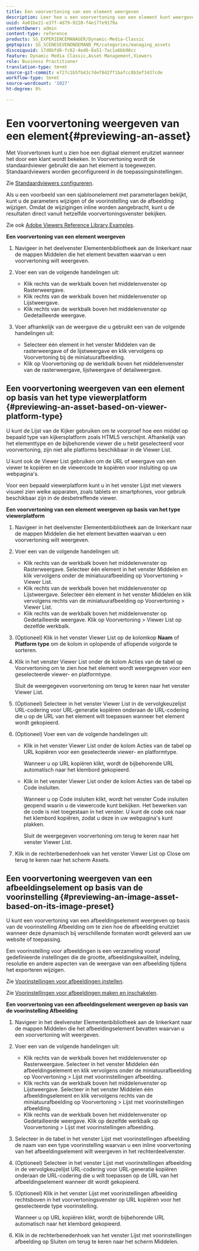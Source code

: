 ```yaml
---
title: Een voorvertoning van een element weergeven
description: Leer hoe u een voorvertoning van een element kunt weergeven.
uuid: 4a01be21-e37f-4d79-9220-f4e177e9179a
contentOwner: admin
content-type: reference
products: SG_EXPERIENCEMANAGER/Dynamic-Media-Classic
geptopics: SG_SCENESEVENONDEMAND_PK/categories/managing_assets
discoiquuid: 17d0bfd6-fc62-4ed6-8a51-7ac1a6bb96cc
feature: Dynamic Media Classic,Asset Management,Viewers
role: Business Practitioner
translation-type: tm+mt
source-git-commit: e727c1b5fb43c7def842ff1bafcc8b3ef3437cde
workflow-type: tm+mt
source-wordcount: '1027'
ht-degree: 0%

---
```



# Een voorvertoning weergeven van een element{#previewing-an-asset}

Met Voorvertonen kunt u zien hoe een digitaal element eruitziet wanneer het door een klant wordt bekeken. In Voorvertoning wordt de standaardviewer gebruikt die aan het element is toegewezen. Standaardviewers worden geconfigureerd in de toepassingsinstellingen.

Zie [Standaardviewers configureren](application-setup.md#configuring_default_viewers).

Als u een voorbeeld van een sjabloonelement met parameterlagen bekijkt, kunt u de parameters wijzigen of de voorinstelling van de afbeelding wijzigen. Omdat de wijzigingen inline worden aangebracht, kunt u de resultaten direct vanuit hetzelfde voorvertoningsvenster bekijken.

Zie ook [Adobe Viewers Reference Library Examples](https://landing.adobe.com/en/na/dynamic-media/ctir-2755/live-demos.html).

**Een voorvertoning van een element weergeven**

1. Navigeer in het deelvenster Elementenbibliotheek aan de linkerkant naar de mappen Middelen die het element bevatten waarvan u een voorvertoning wilt weergeven.
1. Voer een van de volgende handelingen uit:

   * Klik rechts van de werkbalk boven het middelenvenster op Rasterweergave.
   * Klik rechts van de werkbalk boven het middelenvenster op Lijstweergave.
   * Klik rechts van de werkbalk boven het middelenvenster op Gedetailleerde weergave.

1. Voer afhankelijk van de weergave die u gebruikt een van de volgende handelingen uit:

   * Selecteer één element in het venster Middelen van de rasterweergave of de lijstweergave en klik vervolgens op Voorvertoning bij de miniatuurafbeelding.
   * Klik op Voorvertoning op de werkbalk boven het middelenvenster van de rasterweergave, lijstweergave of detailweergave.

## Een voorvertoning weergeven van een element op basis van het type viewerplatform {#previewing-an-asset-based-on-viewer-platform-type}

U kunt de Lijst van de Kijker gebruiken om te voorproef hoe een middel op bepaald type van kijkersplatform zoals HTML5 verschijnt. Afhankelijk van het elementtype en de bijbehorende viewer die u hebt geselecteerd voor voorvertoning, zijn niet alle platforms beschikbaar in de Viewer List.

U kunt ook de Viewer List gebruiken om de URL of weergave van een viewer te kopiëren en de viewercode te kopiëren voor insluiting op uw webpagina&#39;s.

Voor een bepaald viewerplatform kunt u in het venster Lijst met viewers visueel zien welke apparaten, zoals tablets en smartphones, voor gebruik beschikbaar zijn in de desbetreffende viewer.

**Een voorvertoning van een element weergeven op basis van het type viewerplatform**

1. Navigeer in het deelvenster Elementenbibliotheek aan de linkerkant naar de mappen Middelen die het element bevatten waarvan u een voorvertoning wilt weergeven.
1. Voer een van de volgende handelingen uit:

   * Klik rechts van de werkbalk boven het middelenvenster op Rasterweergave. Selecteer één element in het venster Middelen en klik vervolgens onder de miniatuurafbeelding op Voorvertoning > Viewer List.
   * Klik rechts van de werkbalk boven het middelenvenster op Lijstweergave. Selecteer één element in het venster Middelen en klik vervolgens rechts van de miniatuurafbeelding op Voorvertoning > Viewer List.
   * Klik rechts van de werkbalk boven het middelenvenster op Gedetailleerde weergave. Klik op Voorvertoning > Viewer List op dezelfde werkbalk.

1. (Optioneel) Klik in het venster Viewer List op de kolomkop **Naam** of **Platform type** om de kolom in oplopende of aflopende volgorde te sorteren.
1. Klik in het venster Viewer List onder de kolom Acties van de tabel op Voorvertoning om te zien hoe het element wordt weergegeven voor een geselecteerde viewer- en platformtype.

   Sluit de weergegeven voorvertoning om terug te keren naar het venster Viewer List.

1. (Optioneel) Selecteer in het venster Viewer List in de vervolgkeuzelijst URL-codering voor URL-generatie kopiëren onderaan de URL-codering die u op de URL van het element wilt toepassen wanneer het element wordt gekopieerd.
1. (Optioneel) Voer een van de volgende handelingen uit:

   * Klik in het venster Viewer List onder de kolom Acties van de tabel op URL kopiëren voor een geselecteerde viewer- en platformtype.

      Wanneer u op URL kopiëren klikt, wordt de bijbehorende URL automatisch naar het klembord gekopieerd.

   * Klik in het venster Viewer List onder de kolom Acties van de tabel op Code insluiten.

      Wanneer u op Code insluiten klikt, wordt het venster Code insluiten geopend waarin u de viewercode kunt bekijken. Het bewerken van de code is niet toegestaan in het venster. U kunt de code ook naar het klembord kopiëren, zodat u deze in uw webpagina&#39;s kunt plakken.

      Sluit de weergegeven voorvertoning om terug te keren naar het venster Viewer List.

1. Klik in de rechterbenedenhoek van het venster Viewer List op Close om terug te keren naar het scherm Assets.

## Een voorvertoning weergeven van een afbeeldingselement op basis van de voorinstelling {#previewing-an-image-asset-based-on-its-image-preset}

U kunt een voorvertoning van een afbeeldingselement weergeven op basis van de voorinstelling Afbeelding om te zien hoe de afbeelding eruitziet wanneer deze dynamisch bij verschillende formaten wordt geleverd aan uw website of toepassing.

Een voorinstelling voor afbeeldingen is een verzameling vooraf gedefinieerde instellingen die de grootte, afbeeldingskwaliteit, indeling, resolutie en andere aspecten van de weergave van een afbeelding tijdens het exporteren wijzigen.

Zie [Voorinstellingen voor afbeeldingen instellen](setting-image-presets.md#setting_up_image_presets).

Zie [Voorinstellingen voor afbeeldingen maken en inschakelen](creating-enabling-image-presets.md#creating_and_enabling_image_presets).

**Een voorvertoning van een afbeeldingselement weergeven op basis van de voorinstelling Afbeelding**

1. Navigeer in het deelvenster Elementenbibliotheek aan de linkerkant naar de mappen Middelen die het afbeeldingselement bevatten waarvan u een voorvertoning wilt weergeven.
1. Voer een van de volgende handelingen uit:

   * Klik rechts van de werkbalk boven het middelenvenster op Rasterweergave. Selecteer in het venster Middelen één afbeeldingselement en klik vervolgens onder de miniatuurafbeelding op Voorvertoning > Lijst met voorinstellingen afbeelding.
   * Klik rechts van de werkbalk boven het middelenvenster op Lijstweergave. Selecteer in het venster Middelen één afbeeldingselement en klik vervolgens rechts van de miniatuurafbeelding op Voorvertoning > Lijst met voorinstellingen afbeelding.
   * Klik rechts van de werkbalk boven het middelenvenster op Gedetailleerde weergave. Klik op dezelfde werkbalk op Voorvertoning > Lijst met voorinstellingen afbeelding.

1. Selecteer in de tabel in het venster Lijst met voorinstellingen afbeelding de naam van een type voorinstelling waarvan u een inline voorvertoning van het afbeeldingselement wilt weergeven in het rechterdeelvenster.
1. (Optioneel) Selecteer in het venster Lijst met voorinstellingen afbeelding in de vervolgkeuzelijst URL-codering voor URL-generatie kopiëren onderaan de URL-codering die u wilt toepassen op de URL van het afbeeldingselement wanneer dit wordt gekopieerd.
1. (Optioneel) Klik in het venster Lijst met voorinstellingen afbeelding rechtsboven in het voorvertoningsvenster op URL kopiëren voor het geselecteerde type voorinstelling.

   Wanneer u op URL kopiëren klikt, wordt de bijbehorende URL automatisch naar het klembord gekopieerd.

1. Klik in de rechterbenedenhoek van het venster Lijst met voorinstellingen afbeelding op Sluiten om terug te keren naar het scherm Middelen.

